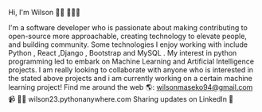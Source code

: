 Hi, I'm Wilson 👋🏾 👩🏾‍💻


I'm a software developer who is passionate about making contributing to open-source more approachable, creating technology to elevate people, and building community. Some technologies I enjoy working with include Python , React ,Django , Bootstrap and MySQL . My interest in python programming led to embark on Machine Learning and Artificial Intelligence projects. I am really looking to collaborate with anyone who is interested in the stated above projects and i am currently working on a certain machine learning project!
Find me around the web 🌎:
wilsonmaseko94@gmail.com 📹 ✍🏾
wilson23.pythonanywhere.com
Sharing updates on LinkedIn 💼
